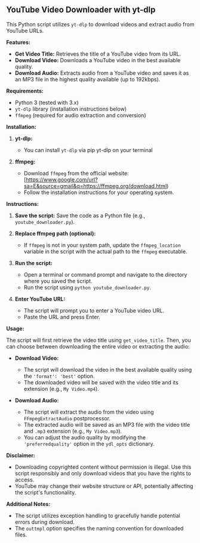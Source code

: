 ## YouTube Video Downloader with yt-dlp

This Python script utilizes `yt-dlp` to download videos and extract audio from YouTube URLs.

**Features:**

  - **Get Video Title:** Retrieves the title of a YouTube video from its URL.
  - **Download Video:** Downloads a YouTube video in the best available quality.
  - **Download Audio:** Extracts audio from a YouTube video and saves it as an MP3 file in the highest quality available (up to 192kbps).

**Requirements:**

  * Python 3 (tested with 3.x)
  * `yt-dlp` library (installation instructions below)
  * `ffmpeg` (required for audio extraction and conversion)

**Installation:**

1.  **yt-dlp:**

      - You can install `yt-dlp` via pip yt-dlp on your terminal

2.  **ffmpeg:**

      - Download `ffmpeg` from the official website: [https://www.google.com/url?sa=E&source=gmail&q=https://ffmpeg.org/download.html)
      - Follow the installation instructions for your operating system.

**Instructions:**

1.  **Save the script:** Save the code as a Python file (e.g., `youtube_downloader.py`).

2.  **Replace ffmpeg path (optional):**

      - If `ffmpeg` is not in your system path, update the `ffmpeg_location` variable in the script with the actual path to the `ffmpeg` executable.

3.  **Run the script:**

      - Open a terminal or command prompt and navigate to the directory where you saved the script.
      - Run the script using `python youtube_downloader.py`.

4.  **Enter YouTube URL:**

      - The script will prompt you to enter a YouTube video URL.
      - Paste the URL and press Enter.

**Usage:**

The script will first retrieve the video title using `get_video_title`. Then, you can choose between downloading the entire video or extracting the audio:

  - **Download Video:**

      - The script will download the video in the best available quality using the `'format': 'best'` option.
      - The downloaded video will be saved with the video title and its extension (e.g., `My Video.mp4`).

  - **Download Audio:**

      - The script will extract the audio from the video using `FFmpegExtractAudio` postprocessor.
      - The extracted audio will be saved as an MP3 file with the video title and `.mp3` extension (e.g., `My Video.mp3`).
      - You can adjust the audio quality by modifying the `'preferredquality'` option in the `ydl_opts` dictionary.

**Disclaimer:**

  - Downloading copyrighted content without permission is illegal. Use this script responsibly and only download videos that you have the rights to access.
  - YouTube may change their website structure or API, potentially affecting the script's functionality.

**Additional Notes:**

  - The script utilizes exception handling to gracefully handle potential errors during download.
  - The `outtmpl` option specifies the naming convention for downloaded files.
